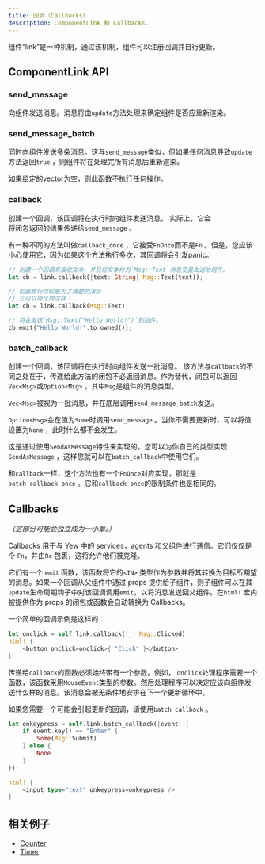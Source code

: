 ```yaml
---
title: 回调（Callbacks）
description: ComponentLink 和 Callbacks.
---
```


组件“link”是一种机制，通过该机制，组件可以注册回调并自行更新。

## ComponentLink API

### send_message

向组件发送消息。消息将由`update`方法处理来确定组件是否应重新渲染。

### send_message_batch

同时向组件发送多条消息。这与`send_message`类似，但如果任何消息导致`update`方法返回`true` ，则组件将在处理完所有消息后重新渲染。

如果给定的vector为空，则此函数不执行任何操作。

### callback

创建一个回调，该回调将在执行时向组件发送消息。 实际上，它会 <br>将闭包返回的结果传递给`send_message` 。

有一种不同的方法叫做`callback_once` ，它接受`FnOnce`而不是`Fn` 。但是，您应该小心使用它，因为如果这个方法执行多次，其回调将会引发panic。

```rust
// 创建一个回调来接收文本，并且将文本作为`Msg::Text`消息变量发送给组件。
let cb = link.callback(|text: String| Msg::Text(text));

// 前面那行仅仅是为了清楚的演示
// 它可以简化成这样：
let cb = link.callback(Msg::Text);

// 将会发送`Msg::Text("Hello World!")`到组件。
cb.emit("Hello World!".to_owned());
```

### batch_callback

创建一个回调，该回调将在执行时向组件发送一批消息。 该方法与`callback`的不同之处在于，传递给此方法的闭包不必返回消息。作为替代，闭包可以返回`Vec<Msg>`或`Option<Msg>` ，其中`Msg`是组件的消息类型。

`Vec<Msg>`被视为一批消息，并在底层调用`send_message_batch`发送。

`Option<Msg>`会在值为`Some`时调用`send_message` 。当你不需要更新时，可以将值设置为`None` ，此时什么都不会发生。

这是通过使用`SendAsMessage`特性来实现的。您可以为你自己的类型实现`SendAsMessage` ，这样您就可以在`batch_callback`中使用它们。

和`callback`一样，这个方法也有一个`FnOnce`对应实现，那就是 `batch_callback_once` 。它和`callback_once`的限制条件也是相同的。

## Callbacks

*（这部分可能会独立成为一小章。）*

Callbacks 用于与 Yew 中的 services，agents 和父组件进行通信。它们仅仅是个 `Fn`，并由`Rc` 包裹，这将允许他们被克隆。

它们有一个 `emit` 函数，该函数将它的`<IN>` 类型作为参数并将其转换为目标所期望的消息。如果一个回调从父组件中通过 props 提供给子组件，则子组件可以在其 `update`生命周期钩子中对该回调调用`emit`，以将消息发送回父组件。在`html!` 宏内被提供作为 props 的闭包或函数会自动转换为 Callbacks。

一个简单的回调示例是这样的：

```rust
let onclick = self.link.callback(|_| Msg::Clicked);
html! {
    <button onclick=onclick>{ "Click" }</button>
}
```

传递给`callback`的函数必须始终带有一个参数。例如， `onclick`处理程序需要一个函数，该函数采用`MouseEvent`类型的参数。然后处理程序可以决定应该向组件发送什么样的消息。该消息会被无条件地安排在下一个更新循环中。

如果您需要一个可能会引起更新的回调，请使用`batch_callback` 。

```rust
let onkeypress = self.link.batch_callback(|event| {
    if event.key() == "Enter" {
        Some(Msg::Submit)
    } else {
        None
    }
});

html! {
    <input type="text" onkeypress=onkeypress />
}
```

## 相关例子

- [Counter](https://github.com/yewstack/yew/tree/master/examples/counter)
- [Timer](https://github.com/yewstack/yew/tree/master/examples/timer)
